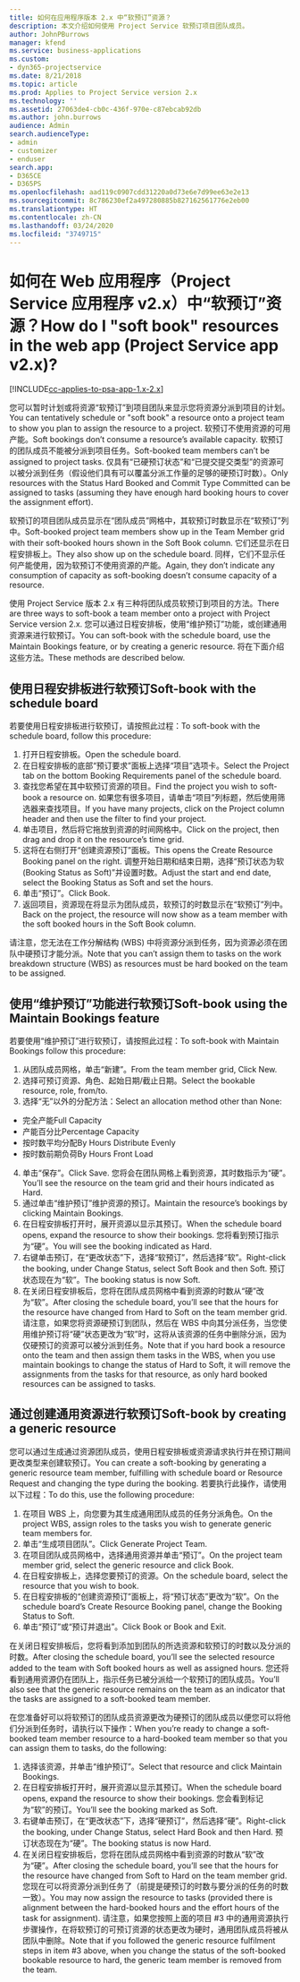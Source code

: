 ```yaml
---
title: 如何在应用程序版本 2.x 中“软预订”资源？
description: 本文介绍如何使用 Project Service 软预订项目团队成员。
author: JohnPBurrows
manager: kfend
ms.service: business-applications
ms.custom:
- dyn365-projectservice
ms.date: 8/21/2018
ms.topic: article
ms.prod: Applies to Project Service version 2.x
ms.technology: ''
ms.assetid: 27063de4-cb0c-436f-970e-c87ebcab92db
ms.author: john.burrows
audience: Admin
search.audienceType:
- admin
- customizer
- enduser
search.app:
- D365CE
- D365PS
ms.openlocfilehash: aad119c0907cdd31220a0d73e6e7d99ee63e2e13
ms.sourcegitcommit: 8c786230ef2a497280885b827162561776e2eb00
ms.translationtype: HT
ms.contentlocale: zh-CN
ms.lasthandoff: 03/24/2020
ms.locfileid: "3749715"
---
```

# <a name="how-do-i-soft-book-resources-in-the-web-app-project-service-app-v2x"></a><span data-ttu-id="62ca6-103">如何在 Web 应用程序（Project Service 应用程序 v2.x）中“软预订”资源？</span><span class="sxs-lookup"><span data-stu-id="62ca6-103">How do I "soft book" resources in the web app (Project Service app v2.x)?</span></span>

[!INCLUDE[cc-applies-to-psa-app-1.x-2.x](../includes/cc-applies-to-psa-app-1x-2x.md)]

<span data-ttu-id="62ca6-104">您可以暂时计划或将资源“软预订”到项目团队来显示您将资源分派到项目的计划。</span><span class="sxs-lookup"><span data-stu-id="62ca6-104">You can tentatively schedule or "soft book" a resource onto a project team to show you plan to assign the resource to a project.</span></span> <span data-ttu-id="62ca6-105">软预订不使用资源的可用产能。</span><span class="sxs-lookup"><span data-stu-id="62ca6-105">Soft bookings don’t consume a resource’s available capacity.</span></span> <span data-ttu-id="62ca6-106">软预订的团队成员不能被分派到项目任务。</span><span class="sxs-lookup"><span data-stu-id="62ca6-106">Soft-booked team members can’t be assigned to project tasks.</span></span> <span data-ttu-id="62ca6-107">仅具有“已硬预订状态”和“已提交提交类型”的资源可以被分派到任务（假设他们具有可以覆盖分派工作量的足够的硬预订时数）。</span><span class="sxs-lookup"><span data-stu-id="62ca6-107">Only resources with the Status Hard Booked and Commit Type Committed can be assigned to tasks (assuming they have enough hard booking hours to cover the assignment effort).</span></span>

<span data-ttu-id="62ca6-108">软预订的项目团队成员显示在“团队成员”网格中，其软预订时数显示在“软预订”列中。</span><span class="sxs-lookup"><span data-stu-id="62ca6-108">Soft-booked project team members show up in the Team Member grid with their soft-booked hours shown in the Soft Book column.</span></span> <span data-ttu-id="62ca6-109">它们还显示在日程安排板上。</span><span class="sxs-lookup"><span data-stu-id="62ca6-109">They also show up on the schedule board.</span></span> <span data-ttu-id="62ca6-110">同样，它们不显示任何产能使用，因为软预订不使用资源的产能。</span><span class="sxs-lookup"><span data-stu-id="62ca6-110">Again, they don’t indicate any consumption of capacity as soft-booking doesn’t consume capacity of a resource.</span></span>

<span data-ttu-id="62ca6-111">使用 Project Service 版本 2.x 有三种将团队成员软预订到项目的方法。</span><span class="sxs-lookup"><span data-stu-id="62ca6-111">There are three ways to soft-book a team member onto a project with Project Service version 2.x.</span></span> <span data-ttu-id="62ca6-112">您可以通过日程安排板，使用“维护预订”功能，或创建通用资源来进行软预订。</span><span class="sxs-lookup"><span data-stu-id="62ca6-112">You can soft-book with the schedule board, use the Maintain Bookings feature, or by creating a generic resource.</span></span> <span data-ttu-id="62ca6-113">将在下面介绍这些方法。</span><span class="sxs-lookup"><span data-stu-id="62ca6-113">These methods are described below.</span></span>

## <a name="soft-book-with-the-schedule-board"></a><span data-ttu-id="62ca6-114">使用日程安排板进行软预订</span><span class="sxs-lookup"><span data-stu-id="62ca6-114">Soft-book with the schedule board</span></span>

<span data-ttu-id="62ca6-115">若要使用日程安排板进行软预订，请按照此过程：</span><span class="sxs-lookup"><span data-stu-id="62ca6-115">To soft-book with the schedule board, follow this procedure:</span></span> 
1. <span data-ttu-id="62ca6-116">打开日程安排板。</span><span class="sxs-lookup"><span data-stu-id="62ca6-116">Open the schedule board.</span></span>
2. <span data-ttu-id="62ca6-117">在日程安排板的底部“预订要求”面板上选择“项目”选项卡。</span><span class="sxs-lookup"><span data-stu-id="62ca6-117">Select the Project tab on the bottom Booking Requirements panel of the schedule board.</span></span>
3. <span data-ttu-id="62ca6-118">查找您希望在其中软预订资源的项目。</span><span class="sxs-lookup"><span data-stu-id="62ca6-118">Find the project you wish to soft-book a resource on.</span></span> <span data-ttu-id="62ca6-119">如果您有很多项目，请单击“项目”列标题，然后使用筛选器来查找项目。</span><span class="sxs-lookup"><span data-stu-id="62ca6-119">If you have many projects, click on the Project column header and then use the filter to find your project.</span></span>
4. <span data-ttu-id="62ca6-120">单击项目，然后将它拖放到资源的时间网格中。</span><span class="sxs-lookup"><span data-stu-id="62ca6-120">Click on the project, then drag and drop it on the resource’s time grid.</span></span>
5. <span data-ttu-id="62ca6-121">这将在右侧打开“创建资源预订”面板。</span><span class="sxs-lookup"><span data-stu-id="62ca6-121">This opens the Create Resource Booking panel on the right.</span></span> <span data-ttu-id="62ca6-122">调整开始日期和结束日期，选择“预订状态为软 (Booking Status as Soft)”并设置时数。</span><span class="sxs-lookup"><span data-stu-id="62ca6-122">Adjust the start and end date, select the Booking Status as Soft and set the hours.</span></span> 
6. <span data-ttu-id="62ca6-123">单击“预订”。</span><span class="sxs-lookup"><span data-stu-id="62ca6-123">Click Book.</span></span>
7. <span data-ttu-id="62ca6-124">返回项目，资源现在将显示为团队成员，软预订的时数显示在“软预订”列中。</span><span class="sxs-lookup"><span data-stu-id="62ca6-124">Back on the project, the resource will now show as a team member with the soft booked hours in the Soft Book column.</span></span>

<span data-ttu-id="62ca6-125">请注意，您无法在工作分解结构 (WBS) 中将资源分派到任务，因为资源必须在团队中硬预订才能分派。</span><span class="sxs-lookup"><span data-stu-id="62ca6-125">Note that you can’t assign them to tasks on the work breakdown structure (WBS) as resources must be hard booked on the team to be assigned.</span></span>

## <a name="soft-book-using-the-maintain-bookings-feature"></a><span data-ttu-id="62ca6-126">使用“维护预订”功能进行软预订</span><span class="sxs-lookup"><span data-stu-id="62ca6-126">Soft-book using the Maintain Bookings feature</span></span>

<span data-ttu-id="62ca6-127">若要使用“维护预订”进行软预订，请按照此过程：</span><span class="sxs-lookup"><span data-stu-id="62ca6-127">To soft-book with Maintain Bookings follow this procedure:</span></span>
1. <span data-ttu-id="62ca6-128">从团队成员网格，单击“新建”。</span><span class="sxs-lookup"><span data-stu-id="62ca6-128">From the team member grid, Click New.</span></span>
2. <span data-ttu-id="62ca6-129">选择可预订资源、角色、起始日期/截止日期。</span><span class="sxs-lookup"><span data-stu-id="62ca6-129">Select the bookable resource, role, from/to.</span></span>
3. <span data-ttu-id="62ca6-130">选择“无”以外的分配方法：</span><span class="sxs-lookup"><span data-stu-id="62ca6-130">Select an allocation method other than None:</span></span>
- <span data-ttu-id="62ca6-131">完全产能</span><span class="sxs-lookup"><span data-stu-id="62ca6-131">Full Capacity</span></span>
- <span data-ttu-id="62ca6-132">产能百分比</span><span class="sxs-lookup"><span data-stu-id="62ca6-132">Percentage Capacity</span></span>
- <span data-ttu-id="62ca6-133">按时数平均分配</span><span class="sxs-lookup"><span data-stu-id="62ca6-133">By Hours Distribute Evenly</span></span>
- <span data-ttu-id="62ca6-134">按时数前期负荷</span><span class="sxs-lookup"><span data-stu-id="62ca6-134">By Hours Front Load</span></span>
4. <span data-ttu-id="62ca6-135">单击“保存”。</span><span class="sxs-lookup"><span data-stu-id="62ca6-135">Click Save.</span></span> <span data-ttu-id="62ca6-136">您将会在团队网格上看到资源，其时数指示为“硬”。</span><span class="sxs-lookup"><span data-stu-id="62ca6-136">You’ll see the resource on the team grid and their hours indicated as Hard.</span></span>
5. <span data-ttu-id="62ca6-137">通过单击“维护预订”维护资源的预订。</span><span class="sxs-lookup"><span data-stu-id="62ca6-137">Maintain the resource’s bookings by clicking Maintain Bookings.</span></span>
6. <span data-ttu-id="62ca6-138">在日程安排板打开时，展开资源以显示其预订。</span><span class="sxs-lookup"><span data-stu-id="62ca6-138">When the schedule board opens, expand the resource to show their bookings.</span></span> <span data-ttu-id="62ca6-139">您将看到预订指示为“硬”。</span><span class="sxs-lookup"><span data-stu-id="62ca6-139">You will see the booking indicated as Hard.</span></span>
7. <span data-ttu-id="62ca6-140">右键单击预订，在“更改状态”下，选择“软预订”，然后选择“软”。</span><span class="sxs-lookup"><span data-stu-id="62ca6-140">Right-click the booking, under Change Status, select Soft Book and then Soft.</span></span> <span data-ttu-id="62ca6-141">预订状态现在为“软”。</span><span class="sxs-lookup"><span data-stu-id="62ca6-141">The booking status is now Soft.</span></span>
8. <span data-ttu-id="62ca6-142">在关闭日程安排板后，您将在团队成员网格中看到资源的时数从“硬”改为“软”。</span><span class="sxs-lookup"><span data-stu-id="62ca6-142">After closing the schedule board, you’ll see that the hours for the resource have changed from Hard to Soft on the team member grid.</span></span>
<span data-ttu-id="62ca6-143">请注意，如果您将资源硬预订到团队，然后在 WBS 中向其分派任务，当您使用维护预订将“硬”状态更改为“软”时，这将从该资源的任务中删除分派，因为仅硬预订的资源可以被分派到任务。</span><span class="sxs-lookup"><span data-stu-id="62ca6-143">Note that if you hard book a resource onto the team and then assign them tasks in the WBS, when you use maintain bookings to change the status of Hard to Soft, it will remove the assignments from the tasks for that resource, as only hard booked resources can be assigned to tasks.</span></span>

## <a name="soft-book-by-creating-a-generic-resource"></a><span data-ttu-id="62ca6-144">通过创建通用资源进行软预订</span><span class="sxs-lookup"><span data-stu-id="62ca6-144">Soft-book by creating a generic resource</span></span>

<span data-ttu-id="62ca6-145">您可以通过生成通过资源团队成员，使用日程安排板或资源请求执行并在预订期间更改类型来创建软预订。</span><span class="sxs-lookup"><span data-stu-id="62ca6-145">You can create a soft-booking by generating a generic resource team member, fulfilling with schedule board or Resource Request and changing the type during the booking.</span></span>
<span data-ttu-id="62ca6-146">若要执行此操作，请使用以下过程：</span><span class="sxs-lookup"><span data-stu-id="62ca6-146">To do this, use the following procedure:</span></span>

1. <span data-ttu-id="62ca6-147">在项目 WBS 上，向您要为其生成通用团队成员的任务分派角色。</span><span class="sxs-lookup"><span data-stu-id="62ca6-147">On the project WBS, assign roles to the tasks you wish to generate generic team members for.</span></span>
2. <span data-ttu-id="62ca6-148">单击“生成项目团队”。</span><span class="sxs-lookup"><span data-stu-id="62ca6-148">Click Generate Project Team.</span></span>
3. <span data-ttu-id="62ca6-149">在项目团队成员网格中，选择通用资源并单击“预订”。</span><span class="sxs-lookup"><span data-stu-id="62ca6-149">On the project team member grid, select the generic resource and click Book.</span></span>
4. <span data-ttu-id="62ca6-150">在日程安排板上，选择您要预订的资源。</span><span class="sxs-lookup"><span data-stu-id="62ca6-150">On the schedule board, select the resource that you wish to book.</span></span>
5. <span data-ttu-id="62ca6-151">在日程安排板的“创建资源预订”面板上，将“预订状态”更改为“软”。</span><span class="sxs-lookup"><span data-stu-id="62ca6-151">On the schedule board’s Create Resource Booking panel, change the Booking Status to Soft.</span></span>
6. <span data-ttu-id="62ca6-152">单击“预订”或“预订并退出”。</span><span class="sxs-lookup"><span data-stu-id="62ca6-152">Click Book or Book and Exit.</span></span>

<span data-ttu-id="62ca6-153">在关闭日程安排板后，您将看到添加到团队的所选资源和软预订的时数以及分派的时数。</span><span class="sxs-lookup"><span data-stu-id="62ca6-153">After closing the schedule board, you’ll see the selected resource added to the team with Soft booked hours as well as assigned hours.</span></span> <span data-ttu-id="62ca6-154">您还将看到通用资源仍在团队上，指示任务已被分派给一个软预订的团队成员。</span><span class="sxs-lookup"><span data-stu-id="62ca6-154">You’ll also see that the generic resource remains on the team as an indicator that the tasks are assigned to a soft-booked team member.</span></span>

<span data-ttu-id="62ca6-155">在您准备好可以将软预订的团队成员资源更改为硬预订的团队成员以便您可以将他们分派到任务时，请执行以下操作：</span><span class="sxs-lookup"><span data-stu-id="62ca6-155">When you’re ready to change a soft-booked team member resource to a hard-booked team member so that you can assign them to tasks, do the following:</span></span>

1. <span data-ttu-id="62ca6-156">选择该资源，并单击“维护预订”。</span><span class="sxs-lookup"><span data-stu-id="62ca6-156">Select that resource and click Maintain Bookings.</span></span>
2. <span data-ttu-id="62ca6-157">在日程安排板打开时，展开资源以显示其预订。</span><span class="sxs-lookup"><span data-stu-id="62ca6-157">When the schedule board opens, expand the resource to show their bookings.</span></span> <span data-ttu-id="62ca6-158">您会看到标记为“软”的预订。</span><span class="sxs-lookup"><span data-stu-id="62ca6-158">You’ll see the booking marked as Soft.</span></span>
3. <span data-ttu-id="62ca6-159">右键单击预订，在“更改状态”下，选择“硬预订”，然后选择“硬”。</span><span class="sxs-lookup"><span data-stu-id="62ca6-159">Right-click the booking, under Change Status, select Hard Book and then Hard.</span></span> <span data-ttu-id="62ca6-160">预订状态现在为“硬”。</span><span class="sxs-lookup"><span data-stu-id="62ca6-160">The booking status is now Hard.</span></span>
4. <span data-ttu-id="62ca6-161">在关闭日程安排板后，您将在团队成员网格中看到资源的时数从“软”改为“硬”。</span><span class="sxs-lookup"><span data-stu-id="62ca6-161">After closing the schedule board, you’ll see that the hours for the resource have changed from Soft to Hard on the team member grid.</span></span> <span data-ttu-id="62ca6-162">您现在可以将资源分派到任务了（前提是硬预订的时数与要分派的任务的时数一致）。</span><span class="sxs-lookup"><span data-stu-id="62ca6-162">You may now assign the resource to tasks (provided there is alignment between the hard-booked hours and the effort hours of the task for assignment).</span></span> <span data-ttu-id="62ca6-163">请注意，如果您按照上面的项目 #3 中的通用资源执行步骤操作，在将软预订的可预订资源的状态更改为硬时，通用团队成员将被从团队中删除。</span><span class="sxs-lookup"><span data-stu-id="62ca6-163">Note that if you followed the generic resource fulfilment steps in item #3 above, when you change the status of the soft-booked bookable resource to hard, the generic team member is removed from the team.</span></span>
